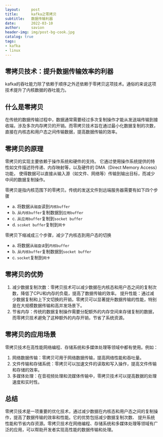 ```yaml
---
layout:     post
title:      kafka之零拷贝
subtitle:   数据传输利器
date:       2022-03-10
author:     savion
header-img: img/post-bg-cook.jpg
catalog: true
tags:
- kafka
- linux
---
```



## 零拷贝技术：提升数据传输效率的利器
kafka的吞吐能力除了依赖于顺序之外还依赖于零拷贝这项技术。通俗的来说这项技术提升了内核数据的吞吐能力。

## 什么是零拷贝
在传统的数据传输过程中，数据通常需要经过多次复制操作才能从发送端传输到接收端，涉及多次内存拷贝的开销。而零拷贝技术旨在通过最小化数据复制的次数，直接在内核态和用户态之间传输数据，提高数据传输的效率。

## 零拷贝的原理
零拷贝的实现主要依赖于操作系统和硬件的支持。
它通过使用操作系统提供的特性如文件描述符传递、内存映射等，以及硬件的 DMA（Direct Memory Access）功能，
使得数据可以直接从输入源（如文件、网络等）传输到输出目标，而减少中间的数据复制操作。

零拷贝是指内核范围下的零拷贝。传统的发送文件到远端服务器需要有如下四个步骤
- a. 将数据从`磁盘`读到`内核buffer`
- b. 从`内核buffer`复制数据到`应用buffer`
- c. 从`应用buffer`复制到`socket buffer`
- d. `scoket buffer`复制到`网卡`


零拷贝下缩减成三个步骤，减少了内核态到用户态的切换


- a. 将数据从`磁盘读`到`内核buffer`
- b. 从`内核buffer`复制数据到`socket buffer`
- c. `socket`复制到`网卡`

## 零拷贝的优势

1. 减少数据复制次数：零拷贝技术可以减少数据在内核态和用户态之间的复制次数，降低了CPU和内存的负载，提高了数据传输的效率。
提升性能：通过减少数据复制和上下文切换的开销，零拷贝可以显著提升数据传输的性能，特别是在大规模数据传输和高并发场景下。
2. 节省内存：传统的数据复制操作需要分配额外的内存空间来存储复制的数据，而零拷贝技术避免了这种额外的内存开销，节省了系统资源。


## 零拷贝的应用场景
零拷贝技术在高性能网络编程、存储系统和多媒体处理等领域中都有使用。例如：
1. 网络数据传输：零拷贝可用于网络数据传输，提高网络性能和吞吐量。
2. 文件传输和存储系统：零拷贝可以加速文件的读取和写入操作，提高文件传输和存储的效率。
3. 多媒体处理：在音视频处理和流媒体传输中，零拷贝技术可以提高数据的处理速度和实时性。

## 总结
零拷贝技术是一项重要的优化技术，通过减少数据在内核态和用户态之间的复制操作，提高了数据传输的效率和性能。它的优势包括减少数据复制次数、
提升系统性能和节省内存资源。零拷贝技术在网络编程、存储系统和多媒体处理等领域有广泛的应用，可以帮助开发者实现高性能的数据传输和处理。



